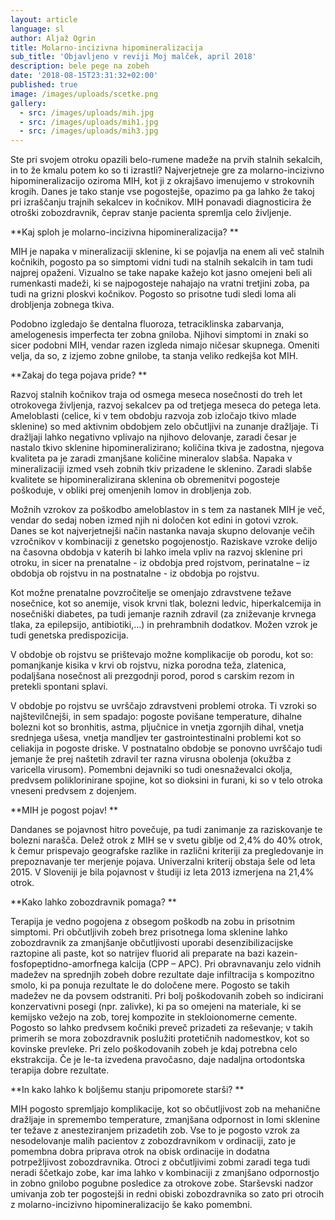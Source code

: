 ```yaml
---
layout: article
language: sl
author: Aljaž Ogrin
title: Molarno-incizivna hipomineralizacija
sub_title: 'Objavljeno v reviji Moj malček, april 2018'
description: bele pege na zobeh
date: '2018-08-15T23:31:32+02:00'
published: true
image: /images/uploads/scetke.png
gallery:
  - src: /images/uploads/mih.jpg
  - src: /images/uploads/mih1.jpg
  - src: /images/uploads/mih3.jpg
---
```

Ste pri svojem otroku opazili belo-rumene madeže na prvih stalnih sekalcih, in to že kmalu potem ko so ti izrastli? Najverjetneje gre za molarno-incizivno hipomineralizacijo oziroma MIH, kot ji z okrajšavo imenujemo v strokovnih krogih.  Danes je tako stanje vse pogostejše, opazimo pa ga lahko že takoj pri izraščanju trajnih sekalcev in kočnikov. MIH ponavadi diagnosticira že otroški zobozdravnik, čeprav stanje pacienta spremlja celo življenje.

**Kaj sploh je molarno-incizivna hipomineralizacija?**

MIH je napaka v mineralizaciji sklenine, ki se pojavlja na enem ali več stalnih kočnikih, pogosto pa so simptomi vidni tudi na stalnih sekalcih in tam tudi najprej opaženi. Vizualno se take napake kažejo kot jasno omejeni beli ali rumenkasti madeži, ki se najpogosteje nahajajo na vratni tretjini zoba, pa tudi na grizni ploskvi kočnikov. Pogosto so prisotne tudi sledi loma ali drobljenja zobnega tkiva.

Podobno izgledajo še dentalna fluoroza, tetraciklinska zabarvanja, amelogenesis imperfecta ter zobna gniloba. Njihovi simptomi in znaki so sicer podobni MIH, vendar razen izgleda nimajo ničesar skupnega. Omeniti velja, da so, z izjemo zobne gnilobe, ta stanja veliko redkejša kot MIH.

**Zakaj do tega pojava pride?**

Razvoj stalnih kočnikov traja od osmega meseca nosečnosti do treh let otrokovega življenja, razvoj sekalcev pa od tretjega meseca do petega leta. Ameloblasti (celice, ki v tem obdobju razvoja zob izločajo tkivo mlade sklenine) so med aktivnim obdobjem zelo občutljivi na zunanje dražljaje. Ti dražljaji lahko negativno vplivajo na njihovo delovanje, zaradi česar je nastalo tkivo sklenine hipomineralizirano; količina tkiva je zadostna, njegova kvaliteta pa je zaradi zmanjšane količine mineralov slabša. Napaka v mineralizaciji izmed vseh zobnih tkiv prizadene le sklenino. Zaradi slabše kvalitete se hipomineralizirana sklenina ob obremenitvi pogosteje poškoduje, v obliki prej omenjenih lomov in drobljenja zob.

Možnih vzrokov za poškodbo ameloblastov in s tem za nastanek MIH je več, vendar do sedaj noben izmed njih ni določen kot edini in gotovi vzrok. Danes se kot najverjetnejši način nastanka navaja skupno delovanje večih vzročnikov v kombinaciji z genetsko pogojenostjo. Raziskave vzroke delijo na časovna obdobja v katerih bi lahko imela vpliv na razvoj sklenine pri otroku, in sicer na prenatalne - iz obdobja pred rojstvom, perinatalne – iz obdobja ob rojstvu in na postnatalne - iz obdobja  po rojstvu. 

Kot možne prenatalne povzročitelje se omenjajo zdravstvene težave nosečnice, kot so anemije, visok krvni tlak, bolezni ledvic, hiperkalcemija in nosečniški diabetes, pa tudi jemanje raznih zdravil (za zniževanje krvnega tlaka, za epilepsijo, antibiotiki,…) in prehrambnih dodatkov. Možen vzrok je tudi genetska predispozicija.

V obdobje ob rojstvu se prištevajo možne komplikacije ob porodu, kot so: pomanjkanje kisika v krvi ob rojstvu, nizka porodna teža, zlatenica, podaljšana nosečnost ali prezgodnji porod, porod s carskim rezom in pretekli spontani splavi.

V obdobje po rojstvu se uvrščajo zdravstveni problemi otroka. Ti vzroki so najštevilčnejši, in sem spadajo: pogoste povišane temperature, dihalne bolezni kot so bronhitis, astma, pljučnice in vnetja zgornjih dihal, vnetja srednjega ušesa, vnetja mandljev ter gastrointestinalni problemi kot so celiakija in pogoste driske. V postnatalno obdobje se ponovno uvrščajo tudi jemanje že prej naštetih zdravil ter razna virusna obolenja (okužba z varicella virusom).  Pomembni dejavniki so tudi onesnaževalci okolja, predvsem poliklorinirane spojine, kot so dioksini in furani, ki so v telo otroka vneseni predvsem z dojenjem.

**MIH je pogost pojav!**

Dandanes se pojavnost hitro povečuje, pa tudi zanimanje za raziskovanje te bolezni narašča. Delež otrok z MIH se v svetu giblje od 2,4%  do 40% otrok, k čemur prispevajo geografske razlike in različni kriteriji za pregledovanje in prepoznavanje ter merjenje pojava. Univerzalni kriterij obstaja šele od leta 2015. V Sloveniji je bila pojavnost v študiji iz leta 2013 izmerjena na 21,4% otrok.

**Kako lahko zobozdravnik pomaga?**

Terapija je vedno pogojena z obsegom poškodb na zobu in prisotnim simptomi. Pri občutljivih zobeh brez prisotnega loma sklenine lahko zobozdravnik za zmanjšanje občutljivosti uporabi desenzibilizacijske raztopine ali paste, kot so natrijev fluorid ali preparate na bazi kazein-fosfopeptidno-amorfnega kalcija (CPP – APC). Pri obravnavanju zelo vidnih madežev na sprednjih zobeh dobre rezultate daje infiltracija s kompozitno smolo, ki pa ponuja rezultate le do določene mere. Pogosto se takih madežev ne da povsem odstraniti. Pri bolj poškodovanih zobeh so indicirani konzervativni posegi (npr. zalivke), ki pa so omejeni na materiale, ki se kemijsko vežejo na zob, torej kompozite in stekloionomerne cemente. Pogosto so lahko predvsem kočniki preveč prizadeti za reševanje; v takih primerih se mora zobozdravnik poslužiti protetičnih nadomestkov, kot so kovinske prevleke. Pri zelo poškodovanih zobeh je kdaj potrebna celo ekstrakcija. Če je le-ta izvedena pravočasno, daje nadaljna ortodontska terapija dobre rezultate.

**In kako lahko k boljšemu stanju pripomorete starši?**

MIH pogosto spremljajo komplikacije, kot so občutljivost zob na mehanične dražljaje in  spremembo temperature, zmanjšana odpornost in lomi sklenine ter težave z anesteziranjem prizadetih zob. Vse to je pogosto vzrok za nesodelovanje malih pacientov z zobozdravnikom v ordinaciji, zato je pomembna dobra priprava otrok na obisk ordinacije in dodatna potrpežljivost zobozdravnika. Otroci z občutljivimi zobmi zaradi tega tudi neradi ščetkajo zobe, kar ima lahko v kombinaciji z zmanjšano odpornostjo in zobno gnilobo pogubne posledice za otrokove zobe. Starševski nadzor umivanja zob ter pogostejši in redni obiski zobozdravnika so zato pri otrocih z molarno-incizivno hipomineralizacijo še kako pomembni.
